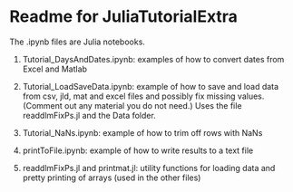 Readme for JuliaTutorialExtra
=============================

The .ipynb files are Julia notebooks. 

1. Tutorial_DaysAndDates.ipynb: examples of how to convert dates from Excel and Matlab 

2. Tutorial_LoadSaveData.ipynb: example of how to save and load data from csv, jld, mat and excel files and possibly fix missing values. (Comment out any material you do not need.) Uses the file readdlmFixPs.jl and the Data folder.

3. Tutorial_NaNs.ipynb: example of how to trim off rows with NaNs

4. printToFile.ipynb: example of how to write results to a text file

5. readdlmFixPs.jl and printmat.jl: utility functions for loading data and pretty printing of arrays (used in the other files)
